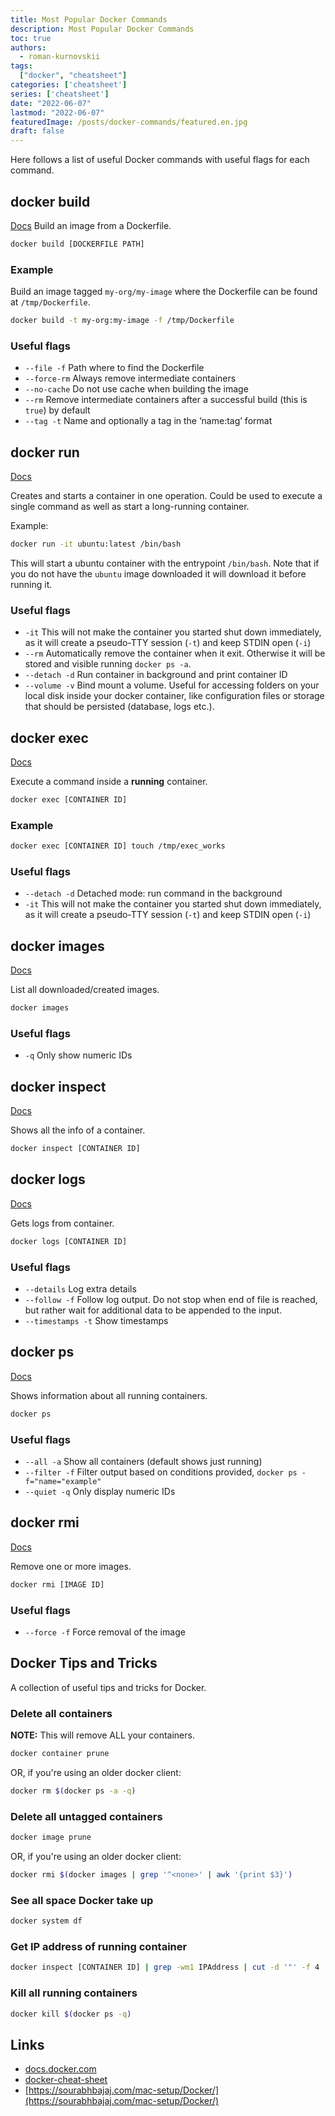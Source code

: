 ```yaml
---
title: Most Popular Docker Commands
description: Most Popular Docker Commands
toc: true
authors:
  - roman-kurnovskii
tags:
  ["docker", "cheatsheet"]
categories: ['cheatsheet']
series: ['cheatsheet']
date: "2022-06-07"
lastmod: "2022-06-07"
featuredImage: /posts/docker-commands/featured.en.jpg
draft: false
---
```


Here follows a list of useful Docker commands with useful flags for each
command.

## docker build
[Docs](https://docs.docker.com/engine/reference/commandline/build/)
Build an image from a Dockerfile.

```sh
docker build [DOCKERFILE PATH]
```

### Example

Build an image tagged `my-org/my-image` where the Dockerfile can be found at
`/tmp/Dockerfile`.

```sh
docker build -t my-org:my-image -f /tmp/Dockerfile
```

### Useful flags

- `--file -f` Path where to find the Dockerfile
- `--force-rm` Always remove intermediate containers
- `--no-cache` Do not use cache when building the image
- `--rm` Remove intermediate containers after a successful build (this is
`true`) by default
- `--tag -t` Name and optionally a tag in the ‘name:tag’ format


## docker run
[Docs](https://docs.docker.com/engine/reference/commandline/run/)

Creates and starts a container in one operation. Could be used to execute a
single command as well as start a long-running container.

Example:

```sh
docker run -it ubuntu:latest /bin/bash
```

This will start a ubuntu container with the entrypoint `/bin/bash`. Note that
if you do not have the `ubuntu` image downloaded it will download it before
running it.

### Useful flags

- `-it` This will not make the container you started shut down immediately, as
it will create a pseudo-TTY session (`-t`) and keep STDIN open (`-i`)
- `--rm` Automatically remove the container when it exit. Otherwise it will be
stored and visible running `docker ps -a`.
- `--detach -d` Run container in background and print container ID
- `--volume -v` Bind mount a volume. Useful for accessing folders on your local
disk inside your docker container, like configuration files or storage that
should be persisted (database, logs etc.).

## docker exec
[Docs](https://docs.docker.com/engine/reference/commandline/exec/)

Execute a command inside a **running** container.

```sh
docker exec [CONTAINER ID]
```

### Example

```sh
docker exec [CONTAINER ID] touch /tmp/exec_works
```

### Useful flags

- `--detach -d` Detached mode: run command in the background
- `-it` This will not make the container you started shut down immediately, as
it will create a pseudo-TTY session (`-t`) and keep STDIN open (`-i`)

## docker images
[Docs](https://docs.docker.com/engine/reference/commandline/images/)

List all downloaded/created images.

```sh
docker images
```

### Useful flags

- `-q` Only show numeric IDs

## docker inspect
[Docs](https://docs.docker.com/engine/reference/commandline/inspect)

Shows all the info of a container.

```sh
docker inspect [CONTAINER ID]
```

## docker logs
[Docs](https://docs.docker.com/engine/reference/commandline/logs/)

Gets logs from container.

```sh
docker logs [CONTAINER ID]
```

### Useful flags

- `--details` Log extra details
- `--follow -f` Follow log output. Do not stop when end of file is reached, but
rather wait for additional data to be appended to the input.
- `--timestamps -t` Show timestamps

## docker ps
[Docs](https://docs.docker.com/engine/reference/commandline/ps/)

Shows information about all running containers.

```sh
docker ps
```

### Useful flags

- `--all -a` Show all containers (default shows just running)
- `--filter -f` Filter output based on conditions provided, `docker ps -f="name="example"`
- `--quiet -q` Only display numeric IDs

## docker rmi
[Docs](https://docs.docker.com/engine/reference/commandline/rmi/)

Remove one or more images.

```sh
docker rmi [IMAGE ID]
```

### Useful flags

- `--force -f` Force removal of the image


## Docker Tips and Tricks

A collection of useful tips and tricks for Docker.

### Delete all containers

**NOTE:** This will remove ALL your containers.

```sh
docker container prune
```

OR, if you're using an older docker client:

```sh
docker rm $(docker ps -a -q)
```

### Delete all untagged containers

```sh
docker image prune
```

OR, if you're using an older docker client:

```sh
docker rmi $(docker images | grep '^<none>' | awk '{print $3}')
```

### See all space Docker take up

```sh
docker system df
```

### Get IP address of running container

```sh
docker inspect [CONTAINER ID] | grep -wm1 IPAddress | cut -d '"' -f 4
```

### Kill all running containers

```sh
docker kill $(docker ps -q)
```


## Links

- [docs.docker.com](https://docs.docker.com/engine/reference/run/)
- [docker-cheat-sheet](https://github.com/wsargent/docker-cheat-sheet)
- [https://sourabhbajaj.com/mac-setup/Docker/](https://sourabhbajaj.com/mac-setup/Docker/)
